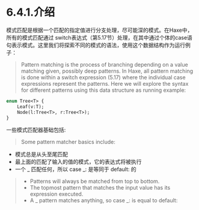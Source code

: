 # 6.4.1.介绍

模式匹配是根据一个匹配的指定值进行分支处理，尽可能深的模式。在Haxe中，所有的模式匹配通过 switch表达式（第5.17节）处理，在其中通过个体的case语句表示模式。这里我们将探索不同的模式的语法，使用这个数据结构作为运行例子：

> Pattern matching is the process of branching depending on a value matching given, possibly deep patterns. In Haxe, all pattern matching is done within a switch expression (5.17) where the individual case expressions represent the patterns. Here we will explore the syntax for different patterns using this data structure as running example:

```haxe
enum Tree<T> { 
    Leaf(v:T);
    Node(l:Tree<T>, r:Tree<T>); 
} 
```

一些模式匹配器基础包括:

> Some pattern matcher basics include:

- 模式总是从头至尾匹配
- 最上面的匹配了输入的值的模式，它的表达式将被执行
- 一个 _ 匹配任何，所以 case _: 是等同于 default: 的

> - Patterns will always be matched from top to bottom.
> - The topmost pattern that matches the input value has its expression executed.
> - A _ pattern matches anything, so case _: is equal to default: